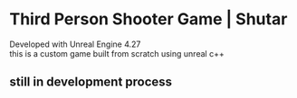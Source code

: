 # Third Person Shooter Game | Shutar

Developed with Unreal Engine 4.27 <br>
this is a custom game built from scratch using unreal c++

## still in development process
